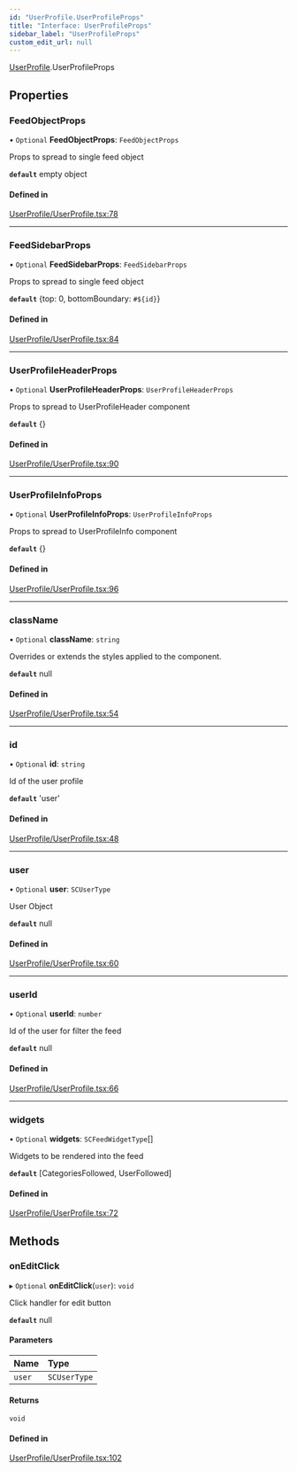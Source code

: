 ```yaml
---
id: "UserProfile.UserProfileProps"
title: "Interface: UserProfileProps"
sidebar_label: "UserProfileProps"
custom_edit_url: null
---
```


[UserProfile](../modules/UserProfile).UserProfileProps

## Properties

### FeedObjectProps

• `Optional` **FeedObjectProps**: `FeedObjectProps`

Props to spread to single feed object

**`default`** empty object

#### Defined in

[UserProfile/UserProfile.tsx:78](https://github.com/selfcommunity/community-ui/blob/7897031/packages/sc-templates/src/components/UserProfile/UserProfile.tsx#L78)

___

### FeedSidebarProps

• `Optional` **FeedSidebarProps**: `FeedSidebarProps`

Props to spread to single feed object

**`default`** {top: 0, bottomBoundary: `#${id}`}

#### Defined in

[UserProfile/UserProfile.tsx:84](https://github.com/selfcommunity/community-ui/blob/7897031/packages/sc-templates/src/components/UserProfile/UserProfile.tsx#L84)

___

### UserProfileHeaderProps

• `Optional` **UserProfileHeaderProps**: `UserProfileHeaderProps`

Props to spread to UserProfileHeader component

**`default`** {}

#### Defined in

[UserProfile/UserProfile.tsx:90](https://github.com/selfcommunity/community-ui/blob/7897031/packages/sc-templates/src/components/UserProfile/UserProfile.tsx#L90)

___

### UserProfileInfoProps

• `Optional` **UserProfileInfoProps**: `UserProfileInfoProps`

Props to spread to UserProfileInfo component

**`default`** {}

#### Defined in

[UserProfile/UserProfile.tsx:96](https://github.com/selfcommunity/community-ui/blob/7897031/packages/sc-templates/src/components/UserProfile/UserProfile.tsx#L96)

___

### className

• `Optional` **className**: `string`

Overrides or extends the styles applied to the component.

**`default`** null

#### Defined in

[UserProfile/UserProfile.tsx:54](https://github.com/selfcommunity/community-ui/blob/7897031/packages/sc-templates/src/components/UserProfile/UserProfile.tsx#L54)

___

### id

• `Optional` **id**: `string`

Id of the user profile

**`default`** 'user'

#### Defined in

[UserProfile/UserProfile.tsx:48](https://github.com/selfcommunity/community-ui/blob/7897031/packages/sc-templates/src/components/UserProfile/UserProfile.tsx#L48)

___

### user

• `Optional` **user**: `SCUserType`

User Object

**`default`** null

#### Defined in

[UserProfile/UserProfile.tsx:60](https://github.com/selfcommunity/community-ui/blob/7897031/packages/sc-templates/src/components/UserProfile/UserProfile.tsx#L60)

___

### userId

• `Optional` **userId**: `number`

Id of the user for filter the feed

**`default`** null

#### Defined in

[UserProfile/UserProfile.tsx:66](https://github.com/selfcommunity/community-ui/blob/7897031/packages/sc-templates/src/components/UserProfile/UserProfile.tsx#L66)

___

### widgets

• `Optional` **widgets**: `SCFeedWidgetType`[]

Widgets to be rendered into the feed

**`default`** [CategoriesFollowed, UserFollowed]

#### Defined in

[UserProfile/UserProfile.tsx:72](https://github.com/selfcommunity/community-ui/blob/7897031/packages/sc-templates/src/components/UserProfile/UserProfile.tsx#L72)

## Methods

### onEditClick

▸ `Optional` **onEditClick**(`user`): `void`

Click handler for edit button

**`default`** null

#### Parameters

| Name | Type |
| :------ | :------ |
| `user` | `SCUserType` |

#### Returns

`void`

#### Defined in

[UserProfile/UserProfile.tsx:102](https://github.com/selfcommunity/community-ui/blob/7897031/packages/sc-templates/src/components/UserProfile/UserProfile.tsx#L102)
